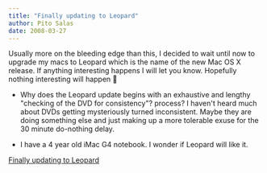 ```yaml
---
title: "Finally updating to Leopard"
author: Pito Salas
date: 2008-03-27
---
```




Usually more on the bleeding edge than this, I decided to wait until now to
upgrade my macs to Leopard which is the name of the new Mac OS X release. If
anything interesting happens I will let you know. Hopefully nothing
interesting will happen 🙂

  * Why does the Leopard update begins with an exhaustive and lengthy "checking of the DVD for consistency"? process? I haven't heard much about DVDs getting mysteriously turned inconsistent. Maybe they are doing something else and just making up a more tolerable exuse for the 30 minute do-nothing delay.

  * I have a 4 year old iMac G4 notebook. I wonder if Leopard will like it.


[Finally updating to Leopard](None)
